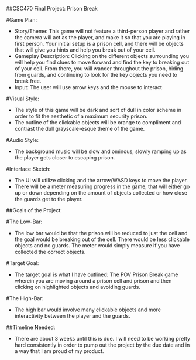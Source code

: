 ##CSC470 Final Project: Prison Break

#Game Plan:
 - Story/Theme: This game will not feature a third-person player and rather the camera will act as the player, and make it so that you are playing in first person. Your initial setup is a prison cell, and there will be objects that will give you hints and help you break out of your cell. 
 - Gameplay Description: Clicking on the different objects surrounding you will help you find clues to move forward and find the key to breaking out of your cell. From there, you will wander throughout the prison, hiding from guards, and continuing to look for the key objects you need to break free.
 - Input: The user will use arrow keys and the mouse to interact

#Visual Style:
- The style of this game will be dark and sort of dull in color scheme in order to fit the aesthetic of a maximum security prison. 
- The outline of the clickable objects will be orange to compliment and contrast the dull grayscale-esque theme of the game.

#Audio Style:
- The background music will be slow and ominous, slowly ramping up as the player gets closer to escaping prison.

#Interface Sketch:
- The UI will utilize clicking and the arrow/WASD keys to move the player. 
- There will be a meter measuring progress in the game, that will either go up or down depending on the amount of objects collected or how close the guards get to the player.

##Goals of the Project:

#The Low-Bar:
- The low bar would be that the prison will be reduced to just the cell and the goal would be breaking out of the cell. There would be less clickable objects and no guards. The meter would simply measure if you have collected the correct objects.

#Target Goal:
- The target goal is what I have outlined: The POV Prison Break game wherein you are moving around a prison cell and prison and then clicking on highlighted objects and avoiding guards.

#The High-Bar:
- The high bar would involve many clickable objects and more interactivity between the player and the guards.

##Timeline Needed:
- There are about 3 weeks until this is due. I will need to be working pretty hard consistently in order to pump out the project by the due date and in a way that I am proud of my product. 





